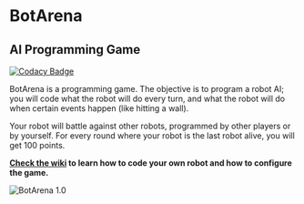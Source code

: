 # BotArena 

## AI Programming Game

[![Codacy Badge](https://api.codacy.com/project/badge/Grade/1280ccf037ba492eb8b9c64879030d0b)](https://www.codacy.com/app/J4RV/BotArena?utm_source=github.com&amp;utm_medium=referral&amp;utm_content=J4RV/BotArena&amp;utm_campaign=Badge_Grade)

BotArena is a programming game. 
The objective is to program a robot AI; you will code what the robot will do every turn, and what the robot will do when certain events happen (like hitting a wall).

Your robot will battle against other robots, programmed by other players or by yourself. For every round where your robot is the last robot alive, you will get 100 points.

**[Check the wiki](https://github.com/J4RV/BotArena/wiki) to learn how to code your own robot and how to configure the game.**

![BotArena 1.0](https://i.imgur.com/qilRuah.gif)

